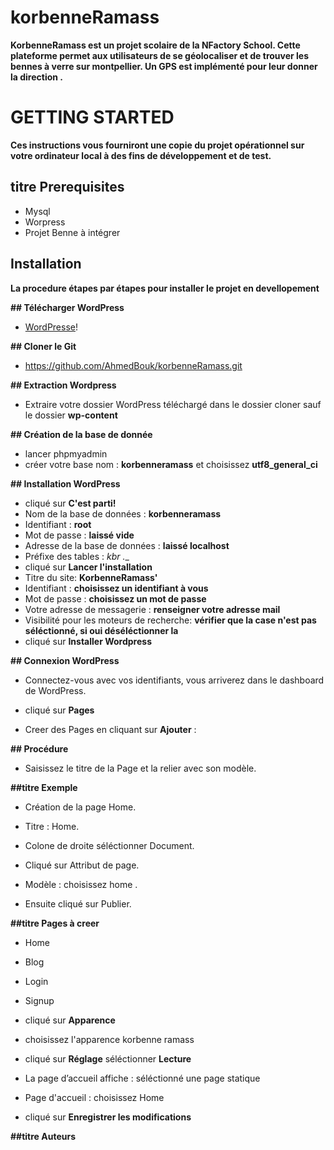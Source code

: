 # korbenneRamass

__KorbenneRamass est un projet scolaire de la NFactory School. Cette plateforme permet aux utilisateurs de se géolocaliser et de trouver les bennes à verre sur montpellier. Un GPS est implémenté pour leur donner la direction .__

#  GETTING STARTED

__Ces instructions vous fourniront une copie du projet opérationnel sur votre ordinateur local à des fins de développement et de test.__

## titre Prerequisites
*  Mysql
* Worpress
* Projet Benne à intégrer

## Installation

__La procedure étapes par étapes pour installer le projet en devellopement__

__## Télécharger WordPress__

* [WordPresse](https://fr.wordpress.org/)!

__## Cloner le Git__

* https://github.com/AhmedBouk/korbenneRamass.git

__## Extraction Wordpress__

* Extraire votre dossier WordPress téléchargé dans le dossier cloner sauf le dossier __wp-content__

__## Création de la base de donnée__

* lancer phpmyadmin
* créer votre base nom : __korbenneramass__ et choisissez __utf8_general_ci__

__## Installation WordPress__ 

* cliqué sur __C'est parti!__
* Nom de la base de données : __korbenneramass__              
* Identifiant : __root__                                                                                                                                                   
* Mot de passe : __laissé vide__    
* Adresse de la base de données : __laissé localhost__    
* Préfixe des tables : __kbr_ .__   
* cliqué sur __Lancer l'installation__    
* Titre du site: __KorbenneRamass'__    
* Identifiant : __choisissez un identifiant à vous__    
* Mot de passe : __choisissez un mot de passe__    
* Votre adresse de messagerie : __renseigner votre adresse mail__    
* Visibilité pour les moteurs de recherche: __vérifier que la case n'est pas séléctionné, si oui déséléctionner la__    
* cliqué sur __Installer Wordpress__   

__## Connexion WordPress__    
    
* Connectez-vous avec vos identifiants, vous arriverez dans le dashboard de WordPress.    

* cliqué sur __Pages__    

* Creer des Pages en cliquant sur __Ajouter__ :     

__## Procédure__    
     
* Saisissez le titre de la Page et la relier avec son modèle.     

__##titre Exemple__     

* Création de la page Home.      

* Titre : Home.     
* Colone de droite séléctionner Document.    
* Cliqué sur Attribut de page.    
* Modèle : choisissez home .    
* Ensuite cliqué sur Publier.    

__##titre Pages à creer__   

* Home    
* Blog   
* Login  
* Signup  

* cliqué sur __Apparence__  

* choisissez l'apparence korbenne ramass 

* cliqué sur __Réglage__  séléctionner __Lecture__
* La page d’accueil affiche : séléctionné une page statique 
* Page d'accueil : choisissez Home
* cliqué sur __Enregistrer les modifications__


__##titre Auteurs__